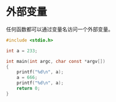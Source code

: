 # 外部变量

任何函数都可以通过变量名访问一个外部变量。

```c
#include <stdio.h>

int a = 233;

int main(int argc, char const *argv[])
{
    printf("%d\n", a);
    a = 666;
    printf("%d\n", a);
    return 0;
}
```

